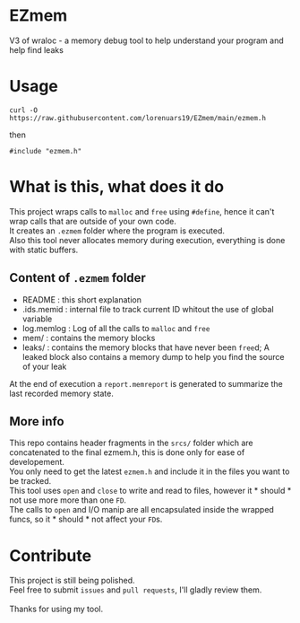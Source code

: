 # EZmem
V3 of wraloc - a memory debug tool to help understand your program and help find leaks

# Usage
```
curl -O https://raw.githubusercontent.com/lorenuars19/EZmem/main/ezmem.h
```
then
```
#include "ezmem.h"
```

# What is this, what does it do
This project wraps calls to `malloc` and `free` using `#define`, hence it can't wrap calls that are outside of your own code.<br>
It creates an `.ezmem` folder where the program is executed.<br>
Also this tool never allocates memory during execution, everything is done with static buffers.<br>

## Content of `.ezmem` folder
- README : this short explanation
- .ids.memid : internal file to track current ID whitout the use of global variable 
- log.memlog : Log of all the calls to `malloc` and `free`
- mem/ : contains the memory blocks
- leaks/ : contains the memory blocks that have never been `free`d; A leaked block also contains a memory dump to help you find the source of your leak

At the end of execution a `report.memreport` is generated to summarize the last recorded memory state.

## More info
This repo contains header fragments in the `srcs/` folder which are concatenated to the final ezmem.h, this is done only for ease of developement.<br>
You only need to get the latest `ezmem.h` and include it in the files you want to be tracked.<br>
This tool uses `open` and `close` to write and read to files, however it * should * not use more more than one `FD`.<br>
The calls to `open` and I/O manip are all encapsulated inside the wrapped funcs, so it * should * not affect your `FD`s.<br>

# Contribute
This project is still being polished.<br>
Feel free to submit `issues` and `pull requests`, I'll gladly review them.<br>
<br>
Thanks for using my tool.

